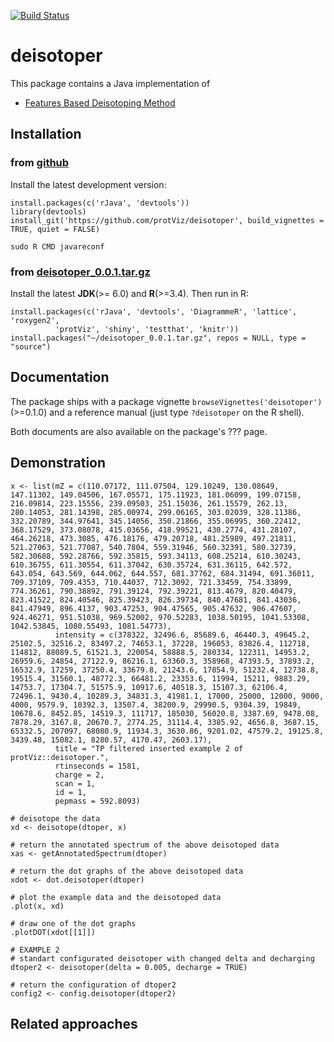 [![Build Status](https://travis-ci.org/protViz/deisotoper.svg)](https://travis-ci.org/protViz/deisotoper) 

# deisotoper

This package contains a Java implementation of 

* [Features Based Deisotoping Method](https://github.com/protViz/deisotoper/tree/master/java/deisotoper/src/main/java/ch/fgcz/proteomics/fbdm)

## Installation



### from [github](https://github.com/protViz/deisotoper)

Install the latest development version:

```
install.packages(c('rJava', 'devtools'))
library(devtools)
install_git('https://github.com/protViz/deisotoper', build_vignettes = TRUE, quiet = FALSE)
```

```
sudo R CMD javareconf
```

### from [deisotoper_0.0.1.tar.gz](http://fgcz-ms.uzh.ch/~lucas/deisotoper_0.0.1.tar.gz)

Install the latest **JDK**(>= 6.0) and **R**(>=3.4). Then run in R:

```
install.packages(c('rJava', 'devtools', 'DiagrammeR', 'lattice', 'roxygen2',
          'protViz', 'shiny', 'testthat', 'knitr'))
install.packages("~/deisotoper_0.0.1.tar.gz", repos = NULL, type = "source")
```

## Documentation

The package ships with a package vignette `browseVignettes('deisotoper')` (>=0.1.0) and a reference manual (just type `?deisotoper` on the R shell).

Both documents are also available on the package's ???  page.


## Demonstration

```{R}
x <- list(mZ = c(110.07172, 111.07504, 129.10249, 130.08649, 147.11302, 149.04506, 167.05571, 175.11923, 181.06099, 199.07158, 216.09814, 223.15556, 239.09503, 251.15036, 261.15579, 262.13, 280.14053, 281.14398, 285.00974, 299.06165, 303.02039, 328.11386, 332.20789, 344.97641, 345.14056, 350.21866, 355.06995, 360.22412, 368.17529, 373.08078, 415.03656, 418.99521, 430.2774, 431.28107, 464.26218, 473.3085, 476.18176, 479.20718, 481.25989, 497.21811, 521.27063, 521.77087, 540.7804, 559.31946, 560.32391, 580.32739, 582.30688, 592.28766, 592.35815, 593.34113, 608.25214, 610.30243, 610.36755, 611.30554, 611.37042, 630.35724, 631.36115, 642.572, 643.054, 643.569, 644.062, 644.557, 681.37762, 684.31494, 691.36011, 709.37109, 709.4353, 710.44037, 712.3092, 721.33459, 754.33899, 774.36261, 790.38892, 791.39124, 792.39221, 813.4679, 820.40479, 823.41522, 824.40546, 825.39423, 826.39734, 840.47681, 841.43036, 841.47949, 896.4137, 903.47253, 904.47565, 905.47632, 906.47607, 924.46271, 951.51038, 969.52002, 970.52283, 1038.50195, 1041.53308, 1042.53845, 1080.55493, 1081.54773),
          intensity = c(378322, 32496.6, 85689.6, 46440.3, 49645.2, 25102.5, 32516.2, 83497.2, 74653.1, 37228, 196053, 83826.4, 112718, 114812, 88089.5, 61521.3, 220054, 58888.5, 280334, 122311, 14953.2, 26959.6, 24854, 27122.9, 86216.1, 63360.3, 358968, 47393.5, 37893.2, 16532.9, 17259, 37250.4, 33679.8, 21243.6, 17854.9, 51232.4, 12738.8, 19515.4, 31560.1, 48772.3, 66481.2, 23353.6, 11994, 15211, 9883.29, 14753.7, 17304.7, 51575.9, 10917.6, 40518.3, 15107.3, 62106.4, 72496.1, 9430.4, 10289.3, 34831.3, 41981.1, 17000, 25000, 12000, 9000, 4000, 9579.9, 10392.3, 13507.4, 38200.9, 29990.5, 9304.39, 19849, 10678.6, 8452.85, 14519.3, 111717, 185030, 56020.8, 3387.69, 9478.08, 7878.29, 3167.8, 20670.7, 2774.25, 31114.4, 3385.92, 4656.8, 3687.15, 65332.5, 207097, 68080.9, 11934.3, 3630.86, 9201.02, 47579.2, 19125.8, 3439.48, 15082.1, 8280.57, 4170.47, 2603.17),
          title = "TP filtered inserted example 2 of protViz::deisotoper.",
          rtinseconds = 1581,
          charge = 2,
          scan = 1,
          id = 1,
          pepmass = 592.8093)

# deisotope the data
xd <- deisotope(dtoper, x)

# return the annotated spectrum of the above deisotoped data
xas <- getAnnotatedSpectrum(dtoper)

# return the dot graphs of the above deisotoped data
xdot <- dot.deisotoper(dtoper)

# plot the example data and the deisotoped data
.plot(x, xd)

# draw one of the dot graphs
.plotDOT(xdot[[1]])

# EXAMPLE 2
# standart configurated deisotoper with changed delta and decharging
dtoper2 <- deisotoper(delta = 0.005, decharge = TRUE)

# return the configuration of dtoper2
config2 <- config.deisotoper(dtoper2)
```


## Related approaches

